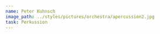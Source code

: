 ```yaml
---
name: Peter Kuhnsch
image_path: ../styles/pictures/orchestra/apercussion2.jpg
task: Perkussion 
---
```

